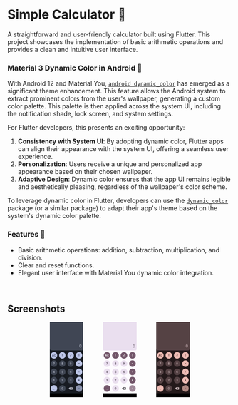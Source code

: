 # Simple Calculator 🧮

A straightforward and user-friendly calculator built using Flutter. This project showcases the implementation of basic arithmetic operations and provides a clean and intuitive user interface.

### Material 3 Dynamic Color in Android 🎨
With  Android 12 and Material You, [`android dynamic_color`](https://pub.dev/packages/dynamic_color) has emerged as a significant theme enhancement. This feature allows the Android system to extract prominent colors from the user's wallpaper, generating a custom color palette. This palette is then applied across the system UI, including the notification shade, lock screen, and system settings.

For Flutter developers, this presents an exciting opportunity:

1. **Consistency with System UI**: By adopting dynamic color, Flutter apps can align their appearance with the system UI, offering a seamless user experience.
2. **Personalization**: Users receive a unique and personalized app appearance based on their chosen wallpaper.
3. **Adaptive Design**: Dynamic color ensures that the app UI remains legible and aesthetically pleasing, regardless of the wallpaper's color scheme.

To leverage dynamic color in Flutter, developers can use the [`dynamic_color`](https://pub.dev/packages/dynamic_color) package (or a similar package) to adapt their app's theme based on the system's dynamic color palette.

### Features 🌟

- Basic arithmetic operations: addition, subtraction, multiplication, and division.
- Clear and reset functions.
- Elegant user interface with Material You dynamic color integration.



</br>

## Screenshots

<p align="center">
  <img src="art/Screenshot_20230906-210815.jpg" width="15%" alt="Screenshot 1" style="margin-right: 40px;" />
  <img src="art/Screenshot_20230906-210914.jpg" width="15%" alt="Screenshot 2" style="margin-right: 40px;" />
  <img src="art/Screenshot_20230906-211006.jpg" width="15%" alt="Screenshot 3" />
</p>

